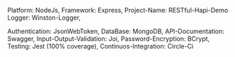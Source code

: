 
Platform: NodeJs,
Framework: Express,
Project-Name: RESTful-Hapi-Demo
Logger: Winston-Logger,

Authentication: JsonWebToken,
DataBase: MongoDB,
API-Documentation: Swagger,
Input-Output-Validation: Joi,
Password-Encryption: BCrypt,
Testing: Jest (100% coverage),
Continuos-Integration: Circle-Ci
